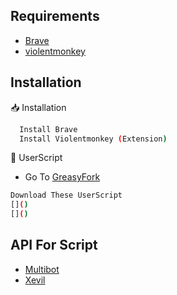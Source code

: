 ## Requirements

 - [Brave]()
 - [violentmonkey]()

## Installation

📥 Installation 

```bash
  Install Brave
  Install Violentmonkey (Extension)
```
🤖 UserScript

- Go To [GreasyFork]()
```bash
Download These UserScript
[]()
[]()
```
## API For Script 

 - [Multibot](https://multibot.in)
 - [Xevil](https://t.me/Xevil_check_bot?start=415827508)


    


